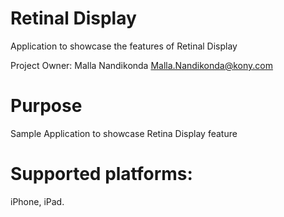 Retinal Display
==================

Application to showcase the features of Retinal Display

Project Owner: Malla Nandikonda <Malla.Nandikonda@kony.com>

# Purpose
Sample Application to showcase Retina Display feature
# Supported platforms:
iPhone, iPad.
